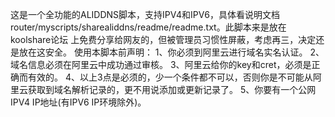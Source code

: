    这是一个全功能的ALIDDNS脚本，支持IPV4和IPV6，具体看说明文档router/myscripts/sharealiddns/readme/readme.txt。此脚本来是放在koolshare论坛
上免费分享给网友的，但被管理员习惯性屏蔽，考虑再三，决定还是放在这安全。
使用本脚本前声明：
1、你必须到阿里云进行域名实名认证。
2、域名信息必须在阿里云中成功通过审核。
3、阿里云给你的key和cret，必须是正确而有效的。
4、以上3点是必须的，少一个条件都不可以，否则你是不可能从阿里云获取到域名解析记录的，更不用说添加或更新记录了。
5、你要有一个公网IPV4 IP地址(有IPV6 IP环境除外)。
